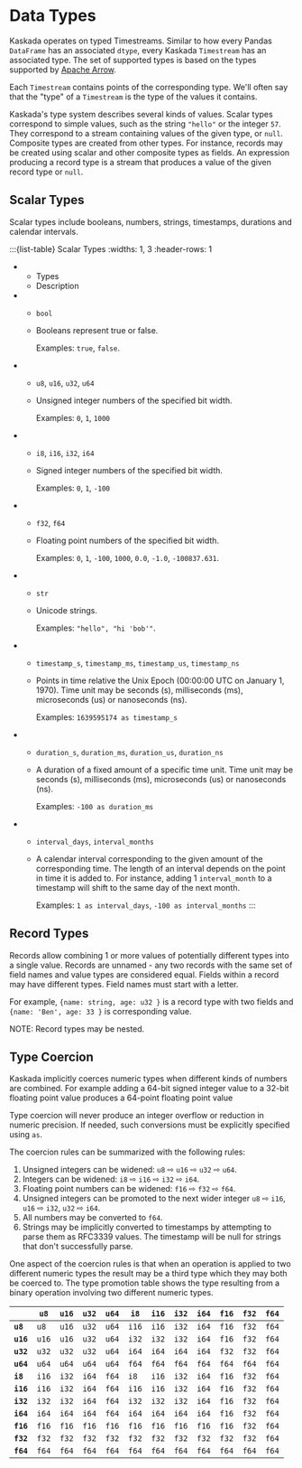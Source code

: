 # Data Types

Kaskada operates on typed Timestreams.
Similar to how every Pandas `DataFrame` has an associated `dtype`, every Kaskada `Timestream` has an associated type.
The set of supported types is based on the types supported by [Apache Arrow](https://arrow.apache.org/).

Each `Timestream` contains points of the corresponding type.
We'll often say that the "type" of a `Timestream` is the type of the values it contains.

Kaskada's type system describes several kinds of values.
Scalar types correspond to simple values, such as the string `"hello"` or the integer `57`.
They correspond to a stream containing values of the given type, or `null`.
Composite types are created from other types.
For instance, records may be created using scalar and other composite types as fields.
An expression producing a record type is a stream that produces a value of the given record type or `null`.

## Scalar Types

Scalar types include booleans, numbers, strings, timestamps, durations and calendar intervals.

:::{list-table} Scalar Types
:widths: 1, 3
:header-rows: 1

- * Types
  * Description
- * `bool`
  * Booleans represent true or false.

    Examples: `true`, `false`.
- * `u8`, `u16`, `u32`, `u64`
  * Unsigned integer numbers of the specified bit width.

    Examples: `0`, `1`, `1000`
- * `i8`, `i16`, `i32`, `i64`
  * Signed integer numbers of the specified bit width.

    Examples: `0`, `1`, `-100`
- * `f32`, `f64`
  * Floating point numbers of the specified bit width.

    Examples: `0`, `1`, `-100`, `1000`, `0.0`, `-1.0`, `-100837.631`.
- * `str`
  * Unicode strings.

    Examples: `"hello", "hi 'bob'"`.

- * `timestamp_s`, `timestamp_ms`, `timestamp_us`, `timestamp_ns`
  * Points in time relative the Unix Epoch (00:00:00 UTC on January 1, 1970).
    Time unit may be seconds (s), milliseconds (ms), microseconds (us) or nanoseconds (ns).

    Examples: `1639595174 as timestamp_s`
- *  `duration_s`, `duration_ms`, `duration_us`, `duration_ns`
  * A duration of a fixed amount of a specific time unit.
    Time unit may be seconds (s), milliseconds (ms), microseconds (us) or nanoseconds (ns).

    Examples: `-100 as duration_ms`
- * `interval_days`, `interval_months`
  * A calendar interval corresponding to the given amount of the corresponding time.
    The length of an interval depends on the point in time it is added to.
    For instance, adding 1 `interval_month` to a timestamp will shift to the same day of the next month.

    Examples: `1 as interval_days`, `-100 as interval_months`
:::

## Record Types

Records allow combining 1 or more values of potentially different types into a single value.
Records are unnamed - any two records with the same set of field names and value types are considered equal. Fields within a record may have different types.
Field names must start with a letter.

For example, `{name: string, age: u32 }` is a record type with two fields and `{name: 'Ben', age: 33 }` is corresponding value.

NOTE: Record types may be nested.

## Type Coercion
Kaskada implicitly coerces numeric types when different kinds of numbers are combined.
For example adding a 64-bit signed integer value to a 32-bit floating point value produces a 64-point floating point value

Type coercion will never produce an integer overflow or reduction in numeric precision.
If needed, such conversions must be explicitly specified using `as`.

The coercion rules can be summarized with the following rules:

1. Unsigned integers can be widened: `u8` ⇨ `u16` ⇨ `u32` ⇨ `u64`.
2. Integers can be widened: `i8` ⇨ `i16` ⇨ `i32` ⇨ `i64`.
3. Floating point numbers can be widened: `f16` ⇨ `f32` ⇨ `f64`.
4. Unsigned integers can be promoted to the next wider integer `u8` ⇨ `i16`, `u16` ⇨ `i32`, `u32` ⇨ `i64`.
5. All numbers may be converted to `f64`.
6. Strings may be implicitly converted to timestamps by attempting to parse them as RFC3339 values.
The timestamp will be null for strings that don't successfully parse.

One aspect of the coercion rules is that when an operation is applied to two different numeric types the result may be a third type which they may both be coerced to.
The type promotion table shows the type resulting from a binary operation involving two different numeric types.

|           |  `u8` | `u16` | `u32` | `u64` | `i8`  | `i16` | `i32` | `i64` | `f16` | `f32` | `f64` |
| --------- | ----- | ----- | ----- | ----- | ----- | ----- | ----- | ----- | ----- | ----- | ----- |
| **`u8`**  |  `u8` | `u16` | `u32` | `u64` | `i16` | `i16` | `i32` | `i64` | `f16` | `f32` | `f64` |
| **`u16`** | `u16` | `u16` | `u32` | `u64` | `i32` | `i32` | `i32` | `i64` | `f16` | `f32` | `f64` |
| **`u32`** | `u32` | `u32` | `u32` | `u64` | `i64` | `i64` | `i64` | `i64` | `f32` | `f32` | `f64` |
| **`u64`** | `u64` | `u64` | `u64` | `u64` | `f64` | `f64` | `f64` | `f64` | `f64` | `f64` | `f64` |
| **`i8`**  | `i16` | `i32` | `i64` | `f64` | `i8`  | `i16` | `i32` | `i64` | `f16` | `f32` | `f64` |
| **`i16`** | `i16` | `i32` | `i64` | `f64` | `i16` | `i16` | `i32` | `i64` | `f16` | `f32` | `f64` |
| **`i32`** | `i32` | `i32` | `i64` | `f64` | `i32` | `i32` | `i32` | `i64` | `f16` | `f32` | `f64` |
| **`i64`** | `i64` | `i64` | `i64` | `f64` | `i64` | `i64` | `i64` | `i64` | `f16` | `f32` | `f64` |
| **`f16`** | `f16` | `f16` | `f16` | `f16` | `f16` | `f16` | `f16` | `f16` | `f16` | `f32` | `f64` |
| **`f32`** | `f32` | `f32` | `f32` | `f32` | `f32` | `f32` | `f32` | `f32` | `f32` | `f32` | `f64` |
| **`f64`** | `f64` | `f64` | `f64` | `f64` | `f64` | `f64` | `f64` | `f64` | `f64` | `f64` | `f64` |